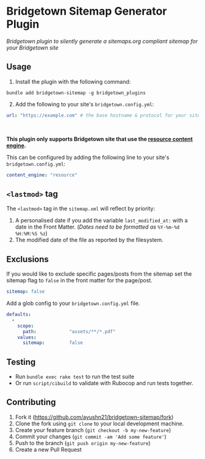 # Bridgetown Sitemap Generator Plugin

*Bridgetown plugin to silently generate a sitemaps.org compliant sitemap for your Bridgetown site*

## Usage

1. Install the plugin with the following command:

```shell
bundle add bridgetown-sitemap -g bridgetown_plugins
```

2. Add the following to your site's `bridgetown.config.yml`:

```yml
url: "https://example.com" # the base hostname & protocol for your site
```

<br>

**This plugin only supports Bridgetown site that use the [resource content engine](https://www.bridgetownrb.com/docs/resources).**

This can be configured by adding the following line to your site's `bridgetown.config.yml`:

```yml
content_engine: "resource"
```


## `<lastmod>` tag
The `<lastmod>` tag in the `sitemap.xml` will reflect by priority:

1. A personalised date if you add the variable `last_modified_at:` with a date in the Front Matter. (*Dates need to be formatted as* `%Y-%m-%d %H:%M:%S %z`)
2. The modified date of the file as reported by the filesystem.


## Exclusions

If you would like to exclude specific pages/posts from the sitemap set the
sitemap flag to `false` in the front matter for the page/post.

```yml
sitemap: false
```

Add a glob config to your `bridgetown.config.yml` file.

```yml
defaults:
  -
    scope:
      path:            "assets/**/*.pdf"
    values:
      sitemap:         false
```

## Testing

* Run `bundle exec rake test` to run the test suite
* Or run `script/cibuild` to validate with Rubocop and run tests together.

## Contributing

1. Fork it (https://github.com/ayushn21/bridgetown-sitemap/fork)
2. Clone the fork using `git clone` to your local development machine.
3. Create your feature branch (`git checkout -b my-new-feature`)
4. Commit your changes (`git commit -am 'Add some feature'`)
5. Push to the branch (`git push origin my-new-feature`)
6. Create a new Pull Request